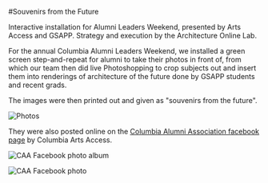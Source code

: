 #Souvenirs from the Future

Interactive installation for Alumni Leaders Weekend, presented by Arts Access and GSAPP. Strategy and execution by the Architecture Online Lab.

For the annual Columbia Alumni Leaders Weekend, we installed a green screen step-and-repeat for alumni to take their photos in front of, from which our team then did live Photoshopping to crop subjects out and insert them into renderings of architecture of the future done by GSAPP students and recent grads.

The images were then printed out and given as "souvenirs from the future".

![Photos](https://raw.github.com/columbiagsapp/souvenirs-from-the-future/master/docs/photo.jpg)

They were also posted online on the [Columbia Alumni Association facebook page](https://www.facebook.com/media/set/?set=a.10153346664500198.1073741858.195421575197&type=1) by Columbia Arts Access.

![CAA Facebook photo album]()

![CAA Facebook photo]()


